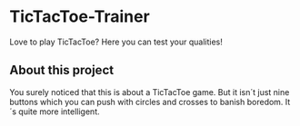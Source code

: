 # TicTacToe-Trainer
Love to play TicTacToe? Here you can test your qualities!

## About this project

You surely noticed that this is about a TicTacToe game. But it isn´t just nine buttons which you can push with circles and crosses to banish boredom. It´s quite more intelligent. 
